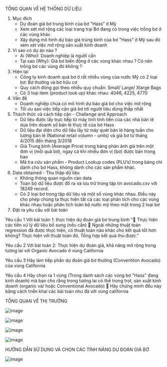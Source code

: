 TỔNG QUAN VỀ HỆ THỐNG DỮ LIỆU 

1. Mục đích	
	- Dự đoán giá bơ trung bình của bơ "Hass" ở Mỹ
	- Xem xét mở rộng các loại trang trại Bơ đang có trong việc trồng bơ ở các vùng khác
	- Xây dựng mô hình dự báo giá trùng bình của bơ "Hass" ở Mỹ sau đó xem xét việc mở rộng sản xuất kinh doanh
2. Vi sao có dự án nào ?	
	 - Ai (Who): Doanh nghiệp là người cần
	- Tại sao (Why): Giá bơ biến động ở các vùng khác nhau ? Có nên trồng bơ các vùng đó không ?
3. Hiện tại	
	- Công ty kinh doanh quả bơ ở rất nhiều vùng của nước Mỹ có 2 loại bơ: Bơ thường và bơ hữu cơ
	- Quy cách đóng gọi theo nhiều quy chuẩn: Small/ Large/ Xlarge Bags
	- Có 3 loại item (product look up) khác nhau: 4046, 4225, 4770
3. Vấn đề	
	- Doanh nghiệp chưa có mô hình dự báo giá bơ cho việc mở rộng
	- Tối ưu sao việc tiếp cận giá bơ tới người tiêu dùng thấp nhất
4. Thách thức và cách tiếp cận - Challenge and Approach	
	- Dữ liệu được lấy trực tiếp từ máy tính tính tiền của các nhà bán lẻ dựa trên doanh số bán lẻ thực tế của bơ Hass
	- Dữ liệu đại diện cho dữ liệu lấy từ máy quét bán lẻ hàng tuần cho lượng bán lẻ (National retail volumn - units) và giá bơ từ tháng 4/2015 đến tháng 3/2018
	- Giá Trung bình (Average Price) trong bảng phản ánh giá trên một đơn vị (mỗi quả bơ), ngay cả khi nhiều đơn vị (bơ) được bán trong bao
	- Mã tra cứu sản phẩm - Product Lookup codes (PLU’s) trong bảng chỉ dành cho bơ Hass, không dành cho các sản phẩm khác.
5. Data obtained - Thu thập dữ liệu	
	- Không thông quan nguồn cào data
	- Toàn bộ dữ liệu được đổ ra và lưu trữ trong tập tin avocado.csv với 18249 record.
	- Có 2 loại bơ trong tập dữ liệu và một số vùng khác nhau. Điều này cho phép chúng ta thực hiện tất cả các loại phân tích cho các vùng khác nhau hoặc phân tích toàn bộ nước mỹ theo một trong 2 loại bơ
6. Đặt ra yêu cầu với bài toán	
	
Yêu cầu 1	Với bài toán 1: thực hiện dự đoán giá bơ trung bình
	" Thực hiện các tiền xử lý dữ liệu bổ sung (nếu cần)
 Ngoài những thuật toán regression đã được thực hiện, có thuật toán nào khác cho kết quả tốt hơn không? Thực hiện với thuật toán đó. Tổng hợp kết quả thu được."
	
Yêu cầu 2	Với bài toán 2: Thực hiện dự đoán giá, khả năng mở rộng trong tương lai với Organic Avocado ở vùng California
	
Yêu cầu 3	Hãy làm tiếp phần dự đoán giá bơ thường (Conventiton Avocado) của vùng California
	
Yêu cầu 4	Hãy chọn ra 1 vùng (Trong danh sách các vùng bơ "Hass" đang kinh doanh) mà bạn cho rằng trong tương lai có thể trong trọt, sản xuất kinh doanh (organic và/ hoặc Conventional Avocado)
	 Hãy chứng minh đều này bằng cách triển khai các bài toán như đã với vùng california

TỔNG QUAN VỀ THỊ TRƯỜNG

![image](https://user-images.githubusercontent.com/96172322/146219559-85c307fa-556c-4072-9b00-80432fa5d0a4.png)

![image](https://user-images.githubusercontent.com/96172322/146219587-b85199bc-f38e-4d9d-a716-9d44f183cce3.png)

![image](https://user-images.githubusercontent.com/96172322/146219616-f0145c90-5c86-4d10-88cc-9381dcf29891.png)

![image](https://user-images.githubusercontent.com/96172322/146219675-8c9bb1a7-d192-411e-b309-63b4a0b3aeaa.png)

HƯỚNG DẪN SỬ DỤNG  VÀ CHỌN CÁC TÍNH NĂNG DỰ ĐOÁN GIÁ BƠ				
				
![image](https://user-images.githubusercontent.com/96172322/146219703-b3f3e054-c3b0-4d2e-828d-ceac84ca4a2e.png)





